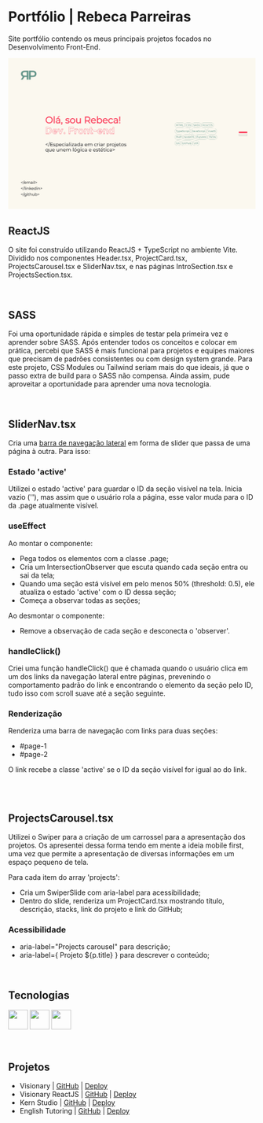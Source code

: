 # Portfólio | Rebeca Parreiras

Site portfólio contendo os meus principais projetos focados no Desenvolvimento Front-End. 

<p align="center">
  <img src="./public/images/capa.PNG" alt="Demonstração do site">
</p>

## ReactJS 
O site foi construído utilizando ReactJS + TypeScript no ambiente Vite. Dividido nos componentes Header.tsx, ProjectCard.tsx, ProjectsCarousel.tsx e SliderNav.tsx, e nas páginas IntroSection.tsx e ProjectsSection.tsx. 

<br>

## SASS
Foi uma oportunidade rápida e simples de testar pela primeira vez e aprender sobre SASS. Após entender todos os conceitos e colocar em prática, percebi que SASS é mais funcional para projetos e equipes maiores que precisam de padrões consistentes ou com design system grande. Para este projeto, CSS Modules ou Tailwind seriam mais do que ideais, já que o passo extra de build para o SASS não compensa. Ainda assim, pude aproveitar a oportunidade para aprender uma nova tecnologia.

<br>

## SliderNav.tsx
Cria uma <a href="https://github.com/rebecaparreiras/portfolio-2025/blob/main/src/components/SliderNav.tsx">barra de navegação lateral</a> em forma de slider que passa de uma página à outra. Para isso:

### Estado 'active'
Utilizei o estado 'active' para guardar o ID da seção visível na tela. Inicia vazio (''), mas assim que o usuário rola a página, esse valor muda para o ID da .page atualmente visível. 

### useEffect
Ao montar o componente:
<ul>
<li>Pega todos os elementos com a classe .page;</li>
<li>Cria um IntersectionObserver que escuta quando cada seção entra ou sai da tela;</li>
<li>Quando uma seção está visível em pelo menos 50% (threshold: 0.5), ele atualiza o estado 'active' com o ID dessa seção;</li>
<li>Começa a observar todas as seções;</li>
</ul>

Ao desmontar o componente:
<ul>
<li>Remove a observação de cada seção e desconecta o 'observer'.</li>
</ul>

### handleClick()
Criei uma função handleClick() que é chamada quando o usuário clica em um dos links da navegação lateral entre páginas, prevenindo o comportamento padrão do link e encontrando o elemento da seção pelo ID, tudo isso com scroll suave até a seção seguinte.

### Renderização
Renderiza uma barra de navegação com links para duas seções:
<ul>
<li>#page-1</li>
<li>#page-2</li>
</ul>
O link recebe a classe 'active' se o ID da seção visível for igual ao do link. 

<br><br>

## ProjectsCarousel.tsx
Utilizei o Swiper para a criação de um carrossel para a apresentação dos projetos. Os apresentei dessa forma tendo em mente a ideia mobile first, uma vez que permite a apresentação de diversas informações em um espaço pequeno de tela. 

Para cada item do array 'projects':
<ul>
<li>Cria um SwiperSlide com aria-label para acessibilidade;</li>
<li>Dentro do slide, renderiza um ProjectCard.tsx mostrando título, descrição, stacks, link do projeto e link do GitHub;</li>
</ul>

### Acessibilidade
<ul>
<li>aria-label="Projects carousel" para descrição;</li>
<li>aria-label={ Projeto ${p.title} } para descrever o conteúdo;</li>
</ul>

<br>

## Tecnologias
<img src="https://cdn.jsdelivr.net/gh/devicons/devicon@latest/icons/react/react-original.svg" width="40" height="40"/> <img src="https://cdn.jsdelivr.net/gh/devicons/devicon@latest/icons/sass/sass-original.svg" width="40" height="40"/> <img src="https://cdn.jsdelivr.net/gh/devicons/devicon@latest/icons/typescript/typescript-original.svg" width="40" height="40"/>

<br>
          
## Projetos
<ul>
  <li>Visionary | <a href="https://github.com/rebecaparreiras/visionary">GitHub</a> | <a href="https://visionary-production.up.railway.app">Deploy</a></li>
  <li>Visionary ReactJS | <a href="https://github.com/rebecaparreiras/visionary-react/tree/main">GitHub</a> | <a href="https://visionary-react-production.up.railway.app">Deploy</a></li>
  <li>Kern Studio | <a href="https://github.com/rebecaparreiras/kern-studio">GitHub</a> | <a href="https://kernstudio.com.br/gallery">Deploy</a></li>
  <li>English Tutoring | <a href="https://github.com/rebecaparreiras/english-tutoring">GitHub</a> | <a href="https://english-tutoring-production.up.railway.app">Deploy</a></li>
</ul>

